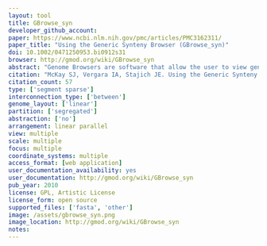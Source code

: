 ```yaml
---
layout: tool 
title: GBrowse_syn
developer_github_account: 
paper: https://www.ncbi.nlm.nih.gov/pmc/articles/PMC3162311/
paper_title: "Using the Generic Synteny Browser (GBrowse_syn)"
doi: 10.1002/0471250953.bi0912s31
browser: http://gmod.org/wiki/GBrowse_syn
abstract: "Genome Browsers are software that allow the user to view genome annotations in the context of a reference sequence, such as a chromosome, contig, scaffold, etc. The Generic Genome Browser (GBrowse) is an open source genome browser package developed as part of the Generic Model Database Project (see Unit 9.9; Stein et at., 2002). The increasing number of sequenced genomes has to a corresponding growth in the field of comparative genomics, which requires methods to view and compare multiple genomes. Using the same software framework as GBrowse, the Generic Synteny Browser (GBrowse_syn) allows the comparison of co-linear regions of multiple genomes using the familiar GBrowse-style web page. Like GBrowse, GBrowse_syn can be configured to display any organism and is currently the synteny browser used for model organisms such as C. elegans (WormBase; www.wormbase.org; see Unit 1.8) and Arabidopsis (TAIR; www.arabidopsis.org; see Unit 1.11). GBrowse_syn is part of the GBrowse software package and can be downloaded from the web and run on any unix-like operating system, such as Linux, Solaris, Mac OS X etc. GBrowse_syn is still under active development. This unit will cover installation and configuration as part of the current stable version of GBrowse (v1.71)."
citation: "McKay SJ, Vergara IA, Stajich JE. Using the Generic Synteny Browser (GBrowse_syn). Curr Protoc Bioinformatics. Wiley Online Library; 2010;Chapter 9: Unit 9.12."
citation_count: 57
type: ['segment sparse']
interconnection_type: ['between']
genome_layout: ['linear']
partition: ['segregated']
abstraction: ['no']
arrangement: linear parallel
view: multiple
scale: multiple
focus: multiple
coordinate_systems: multiple
access_format: [web application]
user_documentation_availability: yes
user_documentation: http://gmod.org/wiki/GBrowse_syn
pub_year: 2010
license: GPL, Artistic License
license_form: open source
supported_files: ['fasta', 'other']
image: /assets/gbrowse_syn.png
image_location: http://gmod.org/wiki/GBrowse_syn
notes: 
---
```

